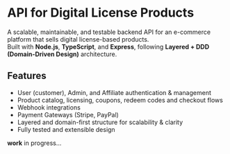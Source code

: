 # API for Digital License Products

A scalable, maintainable, and testable backend API for an e-commerce platform that sells digital license-based products.  
Built with **Node.js**, **TypeScript**, and **Express**, following **Layered + DDD (Domain-Driven Design)** architecture.

## Features

- User (customer), Admin, and Affiliate authentication & management
- Product catalog, licensing, coupons, redeem codes and checkout flows
- Webhook integrations
- Payment Gateways (Stripe, PayPal)
- Layered and domain-first structure for scalability & clarity
- Fully tested and extensible design

**work** in progress...

